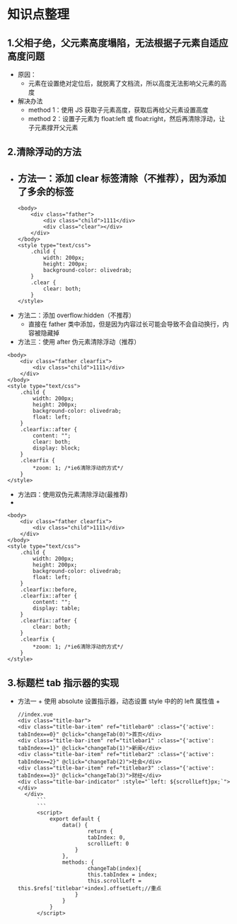 # 知识点整理

## 1.父相子绝，父元素高度塌陷，无法根据子元素自适应高度问题

- 原因：
  - 元素在设置绝对定位后，就脱离了文档流，所以高度无法影响父元素的高度
- 解决办法
  - method 1：使用 JS 获取子元素高度，获取后再给父元素设置高度
  - method 2：设置子元素为 float:left 或 float:right，然后再清除浮动，让子元素撑开父元素

## 2.清除浮动的方法

- ## 方法一：添加 clear 标签清除（不推荐），因为添加了多余的标签
  ```
  <body>
      <div class="father">
          <div class="child">1111</div>
          <div class="clear"></div>
      </div>
  </body>
  <style type="text/css">
      .child {
          width: 200px;
          height: 200px;
          background-color: olivedrab;
      }
      .clear {
          clear: both;
      }
  </style>
  ```
- 方法二：添加 overflow:hidden（不推荐）
  - 直接在 father 类中添加，但是因为内容过长可能会导致不会自动换行，内容被隐藏掉
- 方法三：使用 after 伪元素清除浮动（推荐）

```
<body>
	<div class="father clearfix">
		<div class="child">1111</div>
	</div>
</body>
<style type="text/css">
	.child {
		width: 200px;
		height: 200px;
		background-color: olivedrab;
		float: left;
	}
	.clearfix::after {
		content: "";
		clear: both;
		display: block;
	}
	.clearfix {
		*zoom: 1; /*ie6清除浮动的方式*/
	}
</style>
```

- 方法四：使用双伪元素清除浮动(最推荐)
-

```
<body>
	<div class="father clearfix">
		<div class="child">1111</div>
	</div>
</body>
<style type="text/css">
	.child {
		width: 200px;
		height: 200px;
		background-color: olivedrab;
		float: left;
	}
	.clearfix::before,
	.clearfix::after {
		content: "";
		display: table;
	}
	.clearfix::after {
		clear: both;
	}
	.clearfix {
		*zoom: 1; /*ie6清除浮动的方式*/
	}
</style>
```

## 3.标题栏 tab 指示器的实现

- 方法一 + 使用 absolute 设置指示器，动态设置 style 中的的 left 属性值 +
  ````
  //index.vue
  <div class="title-bar">
  <div class="title-bar-item" ref="titlebar0" :class="{'active': tabIndex==0}" @click="changeTab(0)">首页</div>
  <div class="title-bar-item" ref="titlebar1" :class="{'active': tabIndex==1}" @click="changeTab(1)">新闻</div>
  <div class="title-bar-item" ref="titlebar2" :class="{'active': tabIndex==2}" @click="changeTab(2)">社会</div>
  <div class="title-bar-item" ref="titlebar3" :class="{'active': tabIndex==3}" @click="changeTab(3)">财经</div>
  <div class="title-bar-indicator" :style="`left: ${scrollLeft}px;`"></div>
    </div>
  		```
  		```
  		<script>
  			export default {
  				data() {
  						return {
  						tabIndex: 0,
  						scrollLeft: 0
  					}
  				},
  				methods: {
  						changeTab(index){
  						this.tabIndex = index;
  						this.scrollLeft = this.$refs['titlebar'+index].offsetLeft;//重点
  					}
  				}
  			}
  		</script>
  ````
